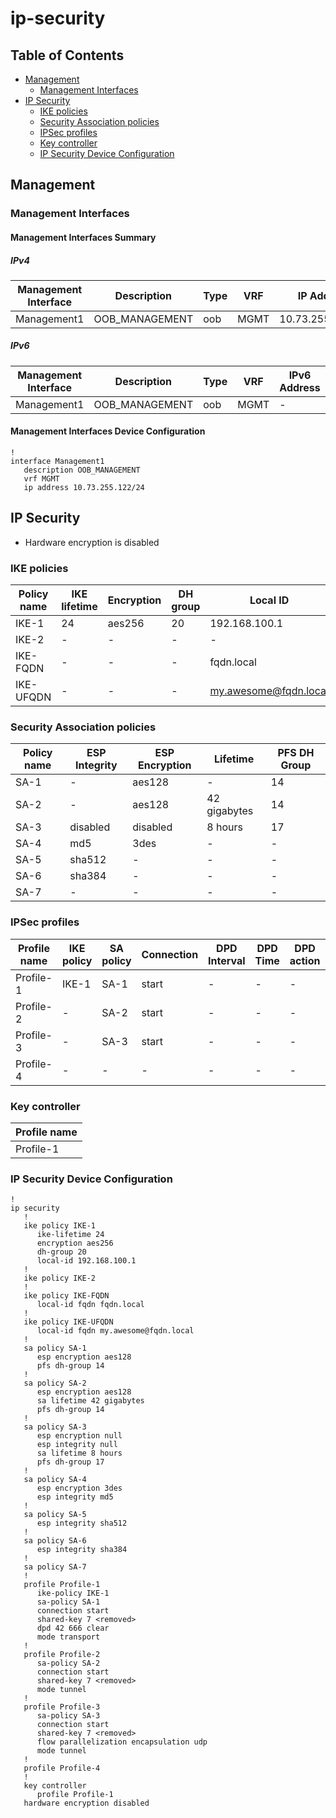 # ip-security

## Table of Contents

- [Management](#management)
  - [Management Interfaces](#management-interfaces)
- [IP Security](#ip-security-1)
  - [IKE policies](#ike-policies)
  - [Security Association policies](#security-association-policies)
  - [IPSec profiles](#ipsec-profiles)
  - [Key controller](#key-controller)
  - [IP Security Device Configuration](#ip-security-device-configuration)

## Management

### Management Interfaces

#### Management Interfaces Summary

##### IPv4

| Management Interface | Description | Type | VRF | IP Address | Gateway |
| -------------------- | ----------- | ---- | --- | ---------- | ------- |
| Management1 | OOB_MANAGEMENT | oob | MGMT | 10.73.255.122/24 | 10.73.255.2 |

##### IPv6

| Management Interface | Description | Type | VRF | IPv6 Address | IPv6 Gateway |
| -------------------- | ----------- | ---- | --- | ------------ | ------------ |
| Management1 | OOB_MANAGEMENT | oob | MGMT | - | - |

#### Management Interfaces Device Configuration

```eos
!
interface Management1
   description OOB_MANAGEMENT
   vrf MGMT
   ip address 10.73.255.122/24
```

## IP Security

- Hardware encryption is disabled

### IKE policies

| Policy name | IKE lifetime | Encryption | DH group | Local ID |
| ----------- | ------------ | ---------- | -------- | -------- |
| IKE-1 | 24 | aes256 | 20 | 192.168.100.1 |
| IKE-2 | - | - | - | - |
| IKE-FQDN | - | - | - | fqdn.local |
| IKE-UFQDN | - | - | - | my.awesome@fqdn.local |

### Security Association policies

| Policy name | ESP Integrity | ESP Encryption | Lifetime | PFS DH Group |
| ----------- | ------------- | -------------- | -------- | ------------ |
| SA-1 | - | aes128 | - | 14 |
| SA-2 | - | aes128 | 42 gigabytes | 14 |
| SA-3 | disabled | disabled | 8 hours | 17 |
| SA-4 | md5 | 3des | - | - |
| SA-5 | sha512 | - | - | - |
| SA-6 | sha384 | - | - | - |
| SA-7 | - | - | - | - |

### IPSec profiles

| Profile name | IKE policy | SA policy | Connection | DPD Interval | DPD Time | DPD action | Mode | Flow Parallelization |
| ------------ | ---------- | ----------| ---------- | ------------ | -------- | ---------- | ---- | -------------------- |
| Profile-1 | IKE-1 | SA-1 | start | - | - | - | transport | - |
| Profile-2 | - | SA-2 | start | - | - | - | tunnel | False |
| Profile-3 | - | SA-3 | start | - | - | - | tunnel | True |
| Profile-4 | - | - | - | - | - | - | - | - |

### Key controller

| Profile name |
| ------------ |
| Profile-1 |

### IP Security Device Configuration

```eos
!
ip security
   !
   ike policy IKE-1
      ike-lifetime 24
      encryption aes256
      dh-group 20
      local-id 192.168.100.1
   !
   ike policy IKE-2
   !
   ike policy IKE-FQDN
      local-id fqdn fqdn.local
   !
   ike policy IKE-UFQDN
      local-id fqdn my.awesome@fqdn.local
   !
   sa policy SA-1
      esp encryption aes128
      pfs dh-group 14
   !
   sa policy SA-2
      esp encryption aes128
      sa lifetime 42 gigabytes
      pfs dh-group 14
   !
   sa policy SA-3
      esp encryption null
      esp integrity null
      sa lifetime 8 hours
      pfs dh-group 17
   !
   sa policy SA-4
      esp encryption 3des
      esp integrity md5
   !
   sa policy SA-5
      esp integrity sha512
   !
   sa policy SA-6
      esp integrity sha384
   !
   sa policy SA-7
   !
   profile Profile-1
      ike-policy IKE-1
      sa-policy SA-1
      connection start
      shared-key 7 <removed>
      dpd 42 666 clear
      mode transport
   !
   profile Profile-2
      sa-policy SA-2
      connection start
      shared-key 7 <removed>
      mode tunnel
   !
   profile Profile-3
      sa-policy SA-3
      connection start
      shared-key 7 <removed>
      flow parallelization encapsulation udp
      mode tunnel
   !
   profile Profile-4
   !
   key controller
      profile Profile-1
   hardware encryption disabled
```
